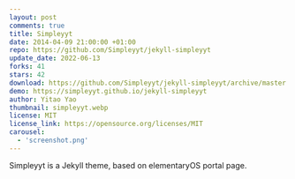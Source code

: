 ```yaml
---
layout: post
comments: true
title: Simpleyyt
date: 2014-04-09 21:00:00 +01:00
repo: https://github.com/Simpleyyt/jekyll-simpleyyt
update_date: 2022-06-13
forks: 41
stars: 42
download: https://github.com/Simpleyyt/jekyll-simpleyyt/archive/master.zip
demo: https://simpleyyt.github.io/jekyll-simpleyyt
author: Yitao Yao
thumbnail: simpleyyt.webp
license: MIT
license_link: https://opensource.org/licenses/MIT
carousel:
  - 'screenshot.png'
---
```


Simpleyyt is a Jekyll theme, based on elementaryOS portal page.
